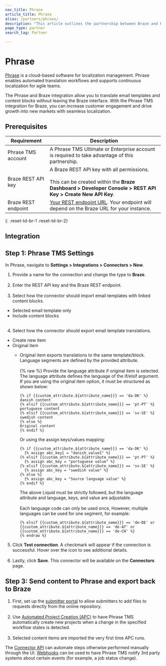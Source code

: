 ```yaml
---
nav_title: Phrase
article_title: Phrase
alias: /partners/phrase/
description: "This article outlines the partnership between Braze and Phrase, a cloud-based software for localization. This integration allows you to translate email templates and content blocks without leaving the Braze interface."
page_type: partner
search_tag: Partner

---
```


# Phrase 

[Phrase](https://phrase.com/) is a cloud-based software for localization management. Phrase enables automated translation workflows and supports continuous localization for agile teams.

The Phrase and Braze integration allow you to translate email templates and content blocks without leaving the Braze interface. With the Phrase TMS integration for Braze, you can increase customer engagement and drive growth into new markets with seamless localization.

## Prerequisites

| Requirement | Description |
| --- | --- |
| Phrase TMS account | A Phrase TMS Ultimate or Enterprise account is required to take advantage of this partnership. |
| Braze REST API key | A Braze REST API key with all permissions. <br><br> This can be created within the **Braze Dashboard > Developer Console > REST API Key > Create New API Key**. |
| Braze REST endpoint | [Your REST endpoint URL][1]. Your endpoint will depend on the Braze URL for your instance. |
{: .reset-td-br-1 .reset-td-br-2}

## Integration

## Step 1: Phrase TMS Settings

In Phrase, navigate to **Settings > Integrations > Connectors > New**.

1. Provide a name for the connection and change the type to **Braze**.<br><br>
2. Enter the REST API key and the Braze REST endpoint. <br><br>
3. Select how the connector should import email templates with linked content blocks. 
- Selected email template only
- Include content blocks<br><br>
4. Select how the connector should export email template translations. 
- Create new item
- Original item
  - Original item exports translations to the same template/block. Language segments are defined by the provided attribute.<br><br>
    {% raw %}
    Provide the language attribute if original item is selected. The language attribute defines the language of the if/elsif argument. If you are using the original item option, it must be structured as shown below:

    ```liquid
    {% if {{custom_attribute.${attribute_name}}} == 'da-DK' %}
    danish content
    {% elsif {{custom_attribute.${attribute_name}}} == 'pt-PT' %}
    portuguese content
    {% elsif {{custom_attribute.${attribute_name}}} == 'sv-SE' %}
    swedish content
    {% else %}
    Original content
    {% endif %}
    ```
    Or using the assign keys/values mapping:
    ```liquid
    {% if {{custom_attribute.${attribute_name}}} == 'da-DK' %}
      {% assign abc_key1 = "danish_value1" %}
    {% elsif {{custom_attribute.${attribute_name}}} == 'pt-PT' %}
      {% assign abc_key = "portuguese value" %}
    {% elsif {{custom_attribute.${attribute_name}}} == 'sv-SE' %}
      {% assign abc_key = "swedish value" %}
    {% else %}
      {% assign abc_key = "Source language value" %}
    {% endif %}
    ```
    The above Liquid must be strictly followed, but the language attribute and language, keys, and value are adjustable.<br><br>
    Each language code can only be used once, However, multiple languages can be used for one segment, for example:
    ```liquid
    {% elsif {{custom_attribute.${attribute_name}}} == 'de-DE' or {{custom_attribute.${attribute_name}}} == 'de-AT' or {{custom_attribute.${attribute_name}}} == 'de-CH' %}
    {% endraw %}
    ```
5. Click **Test connection**. A checkmark will appear if the connection is successful. Hover over the icon to see additional details.<br><br>
7. Lastly, click **Save**. This connector will be available on the **Connectors** page.

## Step 3: Send content to Phrase and export back to Braze

1. First, set up the [submitter portal](https://support.phrase.com/hc/en-us/articles/5709602111132) to allow submitters to add files to requests directly from the online repository.<br><br>
2. Use [Automated Project Creation (APC)](https://support.phrase.com/hc/en-us/articles/5709647363356) to have Phrase TMS automatically create new projects when a change in the specified workflow states is detected.<br><br>
3. Selected content items are imported the very first time APC runs.

The [Connector API](https://cloud.memsource.com/web/docs/api#) can automate steps otherwise performed manually through the UI. [Webhooks](https://support.phrase.com/hc/en-us/articles/5709693398812) can be used to have Phrase TMS notify 3rd party systems about certain events (for example, a job status change).

[1]: {{site.baseurl}}/developer_guide/rest_api/basics/#endpoints
